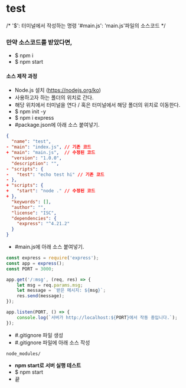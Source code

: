 # test
/*
  '$': 터미널에서 작성하는 명령
  '#main.js': 'main.js'파일의 소스코드
*/

### 만약 소스코드를 받았다면,
- $ npm i
- $ npm start


#### 소스 제작 과정

- Node.js 설치 (https://nodejs.org/ko)
- 사용하고자 하는 폴더의 위치로 간다.
- 해당 위치에서 터미널을 연다 / 혹은 터미널에서 해당 폴더의 위치로 이동한다.
- $ npm init -y
- $ npm i express
- #package.json에 아래 소스 붙여넣기.
```json
{
  "name": "test",
- "main": "index.js", // 기존 코드
+ "main": "main.js",  // 수정된 코드
  "version": "1.0.0",
  "description": "",
- "scripts": {
-   "test": "echo test hi" // 기존 코드
- },
+ "scripts": {
+   "start": "node ." // 수정된 코드
+ }, 
  "keywords": [],
  "author": "",
  "license": "ISC",
  "dependencies": {
    "express": "^4.21.2"
  }
}

```

- #main.js에 아래 소스 붙여넣기.

```javascript
const express = require('express');
const app = express();
const PORT = 3000;

app.get('/:msg', (req, res) => {
    let msg = req.params.msg;
    let message = `받은 메시지: ${msg}`;
    res.send(message);
});

app.listen(PORT, () => {
    console.log(`서버가 http://localhost:${PORT}에서 작동 중입니다.`);
});
```

- #.gitignore 파일 생성
- #.gitignore 파일에 아래 소스 작성

```gitignore
node_modules/
```

- __npm start로 서버 실행 테스트__
- $ npm start
- 끝